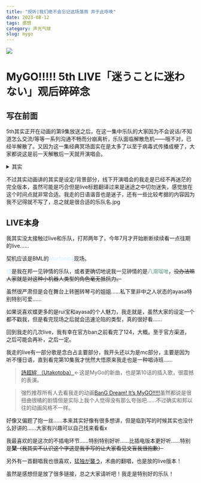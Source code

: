 ```yaml
---
title: "视听|我们绝不会忘记这场落雨 并于此呼唤"
date: 2023-08-12
tags: 感想
category: 声光气球
slug: mygo
---
```


![](https://cdn.jsdelivr.net/gh/AhtsiH/picture/QQ%E6%88%AA%E5%9B%BE20230818224505.png)
# MyGO!!!!! 5th LIVE「迷うことに迷わない」观后碎碎念
## 写在前面

5th其实正开在动画的第9集放送之后，在这一集中乐队的大家因为不会说话/不知道怎么交流/等等一系列沟通不畅而分崩离析，乐队面临解散危机——哦不对，已经半解散了。又因为这一集经典冥场面实在是太多了以至于病毒式传播成梗了，大家都说这是前一天解散后一天就开演唱会。
<details>
<summary>其实</summary>
虽然我走能热起来我也挺高兴的但是因为传播源头是b站做动画杂谈的up，所以……不让人意外的是完全没有了解过我走只知道梗的人变多了……看着还挺闹心的。
</details>    

不过其实动画讲的其实是设定/背景部分，线下开演唱会的我走是已经不再迷茫的完全版本，虽然可能是巧合但是live标题翻译过来是迷途之中切勿迷失，感觉放在这个时间点就非常合适。我走的日语谐音也是迷子，还有一些比较考据的内容因为我不记得就不写了，总之就是很合适的乐队名.jpg

## LIVE本身

我其实没太接触过live和乐队，打邦两年了，今年7月才开始断断续续看一点往期的live……

契机应该是BML的<font color= #D1ECFF>Morfonica</font>现场。

<font color= #d1ecff>蝶</font>是我在邦一见钟情的乐队，或者更确切地说我一见钟情的是<font color= #669988>八潮瑠唯</font>，~~没办法嘛人家就是对这种小机器人类型的角色毫无抵抗力。~~

虽然很严肃但是会在舞台上转圈转琴弓的姐姐……私下里非中之人状态的ayasa特别特别可爱……

如果说喜欢蝶更多的是rui宝和ayasa的个人魅力，我走就是，虽然大家的设定一个都不戳我，但是看完现场之后就会迅速沦陷的类型，真的很好看……

回到我走的几次live，我有幸在官方ban之前看完了124，大概。至于官方渠道，之后可能会再补，之后一定。

我走的live有一部分歌是念白占主要部分，我开头还以为是mc部分，主要是因为听不懂日语，直到看完第10集我才恍然大悟原来我走也是一种唱诗班……

> [詩超絆 （Utakotoba）](https://b23.tv/G4BPlIY)←这是MyGo的新曲，也是第10话的插入歌，很震撼的表演。

> 强烈推荐所有人去看我走的动画[BanG Dream! It’s MyGO!!!!!](https://ani.gamer.com.tw/animeVideo.php?sn=34030)虽然都说是很扭曲很橘的剧情但是实际上我个人觉得没有那么夸张吧……不过确实和邦以往的动画风格不一样。

好像又偏题了抱一丝……本来其实好像有很多想讲，但是临到写的时候其实也没什么好讲的……大家有兴趣可以自己找来看看x

我最喜欢的是这次的不插电环节……特别特别好听……比插电版本更好听……特别是**栞**~~（我其实不认识这个字这是我手写的让大家看见文盲我很抱歉）~~

另外有一首翻唱我也很喜欢，[猛独が襲う](https://b23.tv/gRkR7Mt)，术曲的翻唱，也是放的live版本！

虽然是感想但是放了很多链接，总之大家请听吧！我走是特别好的乐队！